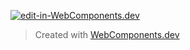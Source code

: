 [![edit-in-WebComponents.dev](https://webcomponents.dev/assets/ext/edit_in_wcd.svg)](https://webcomponents.dev/edit/NcYyT5JOxVKvC0FHkKoV)

> Created with [WebComponents.dev](https://webcomponents.dev)
